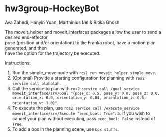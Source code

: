 # hw3group-HockeyBot

Ava Zahedi, Hanyin Yuan, Marthinius Nel & Ritika Ghosh

The moveit_helper and moveit_interfaces packages allow the user to send a desired end-effector\
pose (position and/or orientation) to the Franka robot, have a motion plan generated, and then\
have the option for the trajectory be executed.

Instructions:
1. Run the simple_move node with `ros2 run moveit_helper simple_move`.
2. (Optional) Provide a starting configuration for planning with `ros2 service call blahblah`.
3. Call the service to plan with `ros2 service call /goal_service moveit_interface/srv/Goal "{pose_x: 0.5, pose_y: 0.0, pose_z: 0.0, orientation_x: 0.0, orientation_y: 0.04, orientation_z: 0.5, orientation_w: 1.0}"`.
4. To execute the plan, use `ros2 service call /execute_service moveit_interface/srv/Execute "exec_bool: True"`.
    a. If you wish to cancel your plan without executing, pass `exec_bool: False` instead of `True`.
5. To add a box in the planning scene, use `box stuffs`.